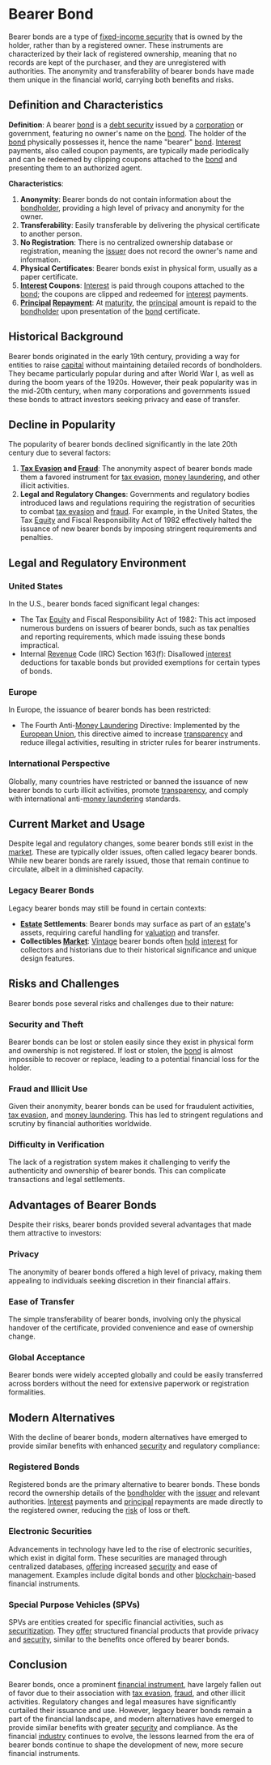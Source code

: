 # Bearer Bond

Bearer bonds are a type of [fixed-income security](../f/fixed-income_security.md) that is owned by the holder, rather than by a registered owner. These instruments are characterized by their lack of registered ownership, meaning that no records are kept of the purchaser, and they are unregistered with authorities. The anonymity and transferability of bearer bonds have made them unique in the financial world, carrying both benefits and risks.

## Definition and Characteristics

**Definition**: A bearer [bond](../b/bond.md) is a [debt security](../d/debt_security.md) issued by a [corporation](../c/corporation.md) or government, featuring no owner's name on the [bond](../b/bond.md). The holder of the [bond](../b/bond.md) physically possesses it, hence the name "bearer" [bond](../b/bond.md). [Interest](../i/interest.md) payments, also called coupon payments, are typically made periodically and can be redeemed by clipping coupons attached to the [bond](../b/bond.md) and presenting them to an authorized agent.

**Characteristics**:
1. **Anonymity**: Bearer bonds do not contain information about the [bondholder](../b/bondholder.md), providing a high level of privacy and anonymity for the owner.
2. **Transferability**: Easily transferable by delivering the physical certificate to another person.
3. **No Registration**: There is no centralized ownership database or registration, meaning the [issuer](../i/issuer.md) does not record the owner's name and information.
4. **Physical Certificates**: Bearer bonds exist in physical form, usually as a paper certificate.
5. **[Interest](../i/interest.md) Coupons**: [Interest](../i/interest.md) is paid through coupons attached to the [bond](../b/bond.md); the coupons are clipped and redeemed for [interest](../i/interest.md) payments.
6. **[Principal](../p/principal.md) [Repayment](../r/repayment.md)**: At [maturity](../m/maturity.md), the [principal](../p/principal.md) amount is repaid to the [bondholder](../b/bondholder.md) upon presentation of the [bond](../b/bond.md) certificate.

## Historical Background

Bearer bonds originated in the early 19th century, providing a way for entities to raise [capital](../c/capital.md) without maintaining detailed records of bondholders. They became particularly popular during and after World War I, as well as during the boom years of the 1920s. However, their peak popularity was in the mid-20th century, when many corporations and governments issued these bonds to attract investors seeking privacy and ease of transfer.

## Decline in Popularity

The popularity of bearer bonds declined significantly in the late 20th century due to several factors:

1. **[Tax Evasion](../t/tax_evasion.md) and [Fraud](../f/fraud.md)**: The anonymity aspect of bearer bonds made them a favored instrument for [tax evasion](../t/tax_evasion.md), [money laundering](../m/money_laundering.md), and other illicit activities.
2. **Legal and Regulatory Changes**: Governments and regulatory bodies introduced laws and regulations requiring the registration of securities to combat [tax evasion](../t/tax_evasion.md) and [fraud](../f/fraud.md). For example, in the United States, the Tax [Equity](../e/equity.md) and Fiscal Responsibility Act of 1982 effectively halted the issuance of new bearer bonds by imposing stringent requirements and penalties.

## Legal and Regulatory Environment

### United States

In the U.S., bearer bonds faced significant legal changes:
- The Tax [Equity](../e/equity.md) and Fiscal Responsibility Act of 1982: This act imposed numerous burdens on issuers of bearer bonds, such as tax penalties and reporting requirements, which made issuing these bonds impractical.
- Internal [Revenue](../r/revenue.md) Code (IRC) Section 163(f): Disallowed [interest](../i/interest.md) deductions for taxable bonds but provided exemptions for certain types of bonds.

### Europe

In Europe, the issuance of bearer bonds has been restricted:
- The Fourth Anti-[Money Laundering](../m/money_laundering.md) Directive: Implemented by the [European Union](../e/european_union_(eu).md), this directive aimed to increase [transparency](../t/transparency.md) and reduce illegal activities, resulting in stricter rules for bearer instruments.
 
### International Perspective

Globally, many countries have restricted or banned the issuance of new bearer bonds to curb illicit activities, promote [transparency](../t/transparency.md), and comply with international anti-[money laundering](../m/money_laundering.md) standards.

## Current Market and Usage

Despite legal and regulatory changes, some bearer bonds still exist in the [market](../m/market.md). These are typically older issues, often called legacy bearer bonds. While new bearer bonds are rarely issued, those that remain continue to circulate, albeit in a diminished capacity.

### Legacy Bearer Bonds

Legacy bearer bonds may still be found in certain contexts:
- **[Estate](../e/estate.md) Settlements**: Bearer bonds may surface as part of an [estate](../e/estate.md)'s assets, requiring careful handling for [valuation](../v/valuation.md) and transfer.
- **Collectibles [Market](../m/market.md)**: [Vintage](../v/vintage.md) bearer bonds often [hold](../h/hold.md) [interest](../i/interest.md) for collectors and historians due to their historical significance and unique design features.

## Risks and Challenges

Bearer bonds pose several risks and challenges due to their nature:

### Security and Theft

Bearer bonds can be lost or stolen easily since they exist in physical form and ownership is not registered. If lost or stolen, the [bond](../b/bond.md) is almost impossible to recover or replace, leading to a potential financial loss for the holder.

### Fraud and Illicit Use

Given their anonymity, bearer bonds can be used for fraudulent activities, [tax evasion](../t/tax_evasion.md), and [money laundering](../m/money_laundering.md). This has led to stringent regulations and scrutiny by financial authorities worldwide.

### Difficulty in Verification

The lack of a registration system makes it challenging to verify the authenticity and ownership of bearer bonds. This can complicate transactions and legal settlements.

## Advantages of Bearer Bonds

Despite their risks, bearer bonds provided several advantages that made them attractive to investors:

### Privacy

The anonymity of bearer bonds offered a high level of privacy, making them appealing to individuals seeking discretion in their financial affairs.

### Ease of Transfer

The simple transferability of bearer bonds, involving only the physical handover of the certificate, provided convenience and ease of ownership change.

### Global Acceptance

Bearer bonds were widely accepted globally and could be easily transferred across borders without the need for extensive paperwork or registration formalities.

## Modern Alternatives

With the decline of bearer bonds, modern alternatives have emerged to provide similar benefits with enhanced [security](../s/security.md) and regulatory compliance:

### Registered Bonds

Registered bonds are the primary alternative to bearer bonds. These bonds record the ownership details of the [bondholder](../b/bondholder.md) with the [issuer](../i/issuer.md) and relevant authorities. [Interest](../i/interest.md) payments and [principal](../p/principal.md) repayments are made directly to the registered owner, reducing the [risk](../r/risk.md) of loss or theft.

### Electronic Securities

Advancements in technology have led to the rise of electronic securities, which exist in digital form. These securities are managed through centralized databases, [offering](../o/offering.md) increased [security](../s/security.md) and ease of management. Examples include digital bonds and other [blockchain](../b/blockchain_in_trading.md)-based financial instruments.

### Special Purpose Vehicles (SPVs)

SPVs are entities created for specific financial activities, such as [securitization](../s/securitization.md). They [offer](../o/offer.md) structured financial products that provide privacy and [security](../s/security.md), similar to the benefits once offered by bearer bonds.

## Conclusion

Bearer bonds, once a prominent [financial instrument](../f/financial_instrument.md), have largely fallen out of favor due to their association with [tax evasion](../t/tax_evasion.md), [fraud](../f/fraud.md), and other illicit activities. Regulatory changes and legal measures have significantly curtailed their issuance and use. However, legacy bearer bonds remain a part of the financial landscape, and modern alternatives have emerged to provide similar benefits with greater [security](../s/security.md) and compliance. As the financial [industry](../i/industry.md) continues to evolve, the lessons learned from the era of bearer bonds continue to shape the development of new, more secure financial instruments.